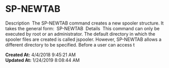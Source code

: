 # SP-NEWTAB

Description  The SP-NEWTAB command creates a new spooler structure. It takes the general form:  SP-NEWTAB  Details  This command can only be executed by root or an administrator. The default directory in which the spooler files are created is called jspooler. However, SP-NEWTAB allows a different directory to be specified. Before a user can access t  

**Created At:** 4/4/2018 9:45:21 AM  
**Updated At:** 1/24/2019 8:08:44 AM  

